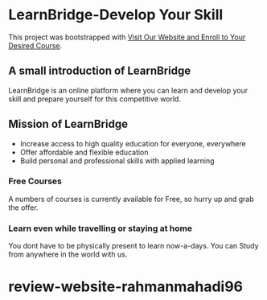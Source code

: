 # LearnBridge-Develop Your Skill

This project was bootstrapped with [Visit Our Website and Enroll to Your Desired Course]().


## A small introduction of LearnBridge

LearnBridge is an online platform where you can learn and develop your skill and prepare yourself for this competitive world.

## Mission of LearnBridge

* Increase access to high quality education for everyone, everywhere
* Offer affordable and flexible education
* Build personal and professional skills with applied learning

### Free Courses

A numbers of courses is currently available for Free, so hurry up and grab the offer.

### Learn even while travelling or staying at home

You dont have to be physically present to learn now-a-days. You can Study from anywhere in the world with us.

# review-website-rahmanmahadi96